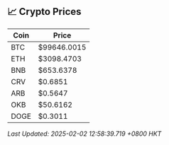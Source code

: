 ## 📈 Crypto Prices

| Coin | Price |
| ---- | ----- |
| BTC | $99646.0015 |
| ETH | $3098.4703 |
| BNB | $653.6378 |
| CRV | $0.6851 |
| ARB | $0.5647 |
| OKB | $50.6162 |
| DOGE | $0.3011 |

_Last Updated: 2025-02-02 12:58:39.719 +0800 HKT_